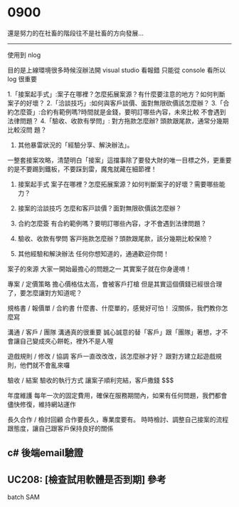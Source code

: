 # 0900

還是努力的在社畜的階段往不是社畜的方向發展...

---

使用到 nlog

目的是上線環境很多時候沒辦法開 visual studio 看報錯 只能從 console 看所以 log 很重要

1.「接案起手式」:案子在哪裡？怎麼拓展案源？有什麼要注意的地方？如何判斷 案子的好壞？
2.「洽談技巧」:如何與客戶談價、面對無限砍價該怎麼辦？
3.「合約怎麼簽」:合約有範例嗎?時間就是金錢，要明訂哪些內容，未來比較 不會遇到法律問題？
4.「驗收、收款有學問」: 對方拖款怎麼辦? 頭款跟尾款，通常分幾期比較沒問 題？
1. 其他暴雷狀況的「經驗分享、解決辦法」。

⼀整套接案攻略，清楚明⽩「接案」這擋事除了要發⼤財的唯⼀⽬標之外，更重要的是不要踢到鐵板，不要踩到雷，魔鬼就藏在細節裡！

1. 接案起⼿式
案⼦在哪裡？怎麼拓展案源？如何判斷案⼦的好壞？需要哪些能⼒？

2. 接案的洽談技巧
怎麼和客⼾談價？⾯對無限砍價該怎麼辦？

3. 合約怎麼簽
有合約範例嗎？要明訂哪些內容，才不會遇到法律問題？

4. 驗收、收款有學問
客⼾拖款怎麼辦？頭款跟尾款，該分幾期比較保險？

5. 其他經驗和解決辦法
任何你想知道的，通通歡迎你問！

案子的來源
大家一開始最擔心的問題之一
其實案子就在你身邊唷！

專案 / 定價策略
擔心價格估太高，會被客戶打槍
但是其實這個價錢已經很合理了，要怎麼讓對方知道呢？

規格書 / 報價單 / 合約書
什麼書、什麼單的，感覺好可怕！
沒關係，我們教你怎麼寫

溝通 / 客戶 / 團隊
溝通真的很重要
誠心誠意的替「客戶」跟「團隊」著想，才不會讓自己變成夾心餅乾，裡外不是人喔

遊戲規則 / 修改 / 協調
客戶一直改改改，該怎麼辦才好？
跟對方建立起遊戲規則，他們就不會亂來囉

驗收 / 結案
驗收的執行方式
讓案子順利完結，客戶撒錢 $$$

年度維護
每年一次的固定費用，確保在服務期間內，如果有任何問題，我們都會儘快修復，維持網站運作

長久合作 / 檢討回顧
合作要長久，專業度要有。
時時檢討、調整自己接案的流程跟態度，讓自己跟客戶保持良好的關係

## c# 後端email驗證

## UC208: [檢查試用軟體是否到期] 參考

batch SAM
